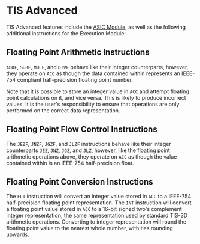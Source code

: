 # TIS Advanced

TIS Advanced features include the [ASIC Module](modules/string_module.md), as well as the following additional instructions for the Execution Module:

## Floating Point Arithmetic Instructions

`ADDF`, `SUBF`, `MULF`, and `DIVF` behave like their integer counterparts, however, they operate on `ACC` as though the data contained within represents an IEEE-754 compliant half-precision floating point number. 

Note that it is possible to store an integer value in `ACC` and attempt floating point calculations on it, and vice versa. This is likely to produce incorrect values. It is the user's responsibility to ensure that operations are only performed on the correct data representation.

## Floating Point Flow Control Instructions

The `JEZF`, `JNZF`, `JGZF`, and `JLZF` instructions behave like their integer counterparts `JEZ`, `JNZ`, `JGZ`, and `JLZ`, however, like the floating point arithmetic operations above, they operate on `ACC` as though the value contained within is an IEEE-754 half-precision float.

## Floating Point Conversion Instructions

The `FLT` instruction will convert an integer value stored in `ACC` to a IEEE-754 half-precision floating point representation. The `INT` instruction will convert a floating point value stored in `ACC` to a 16-bit signed two's complement integer representation; the same representation used by standard TIS-3D arithmetic operations. Converting to integer representation will round the floating point value to the nearest whole number, with ties rounding upwards.